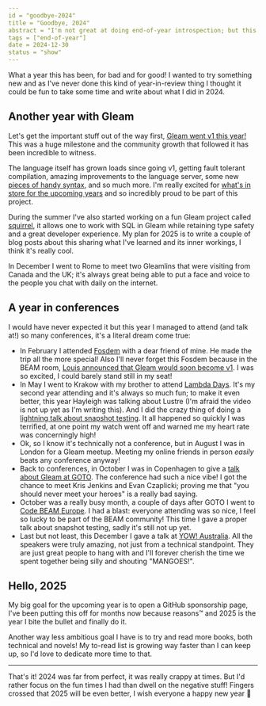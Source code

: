 ```yaml
---
id = "goodbye-2024"
title = "Goodbye, 2024"
abstract = "I'm not great at doing end-of-year introspection; but this has been such a fun year and I wanted to share a bit of what I did on the internet"
tags = ["end-of-year"]
date = 2024-12-30
status = "show"
---
```


What a year this has been, for bad and for good! I wanted to try something
new and as I've never done this kind of year-in-review thing I thought it could
be fun to take some time and write about what I did in 2024.

## Another year with Gleam

Let's get the important stuff out of the way first,
[Gleam went v1 this year!](https://gleam.run/news/gleam-version-1/)
This was a huge milestone and the community growth that followed it has been
incredible to witness.

The language itself has grown loads since going v1, getting fault tolerant
compilation, amazing improvements to the language server, some new
[pieces of handy syntax](https://giacomocavalieri.me/posts/a-new-gleam-feature-i-love),
and so much more. I'm really excited for
[what's in store for the upcoming years](https://gleam.run/roadmap/) and so
incredibly proud to be part of this project.

During the summer I've also started working on a fun Gleam project called
[squirrel](https://github.com/giacomocavalieri/squirrel), it allows one to work
with SQL in Gleam while retaining type safety and a great developer experience.
My plan for 2025 is to write a couple of blog posts about this sharing what I've
learned and its inner workings, I think it's really cool.

In December I went to Rome to meet two Gleamlins that were visiting from Canada
and the UK; it's always great being able to put a face and voice to the people
you chat with daily on the internet.

## A year in conferences

I would have never expected it but this year I managed to attend (and talk at!)
so many conferences, it's a literal dream come true:

- In February I attended [Fosdem](https://fosdem.org/2025/) with a dear friend
  of mine. He made the trip all the more special!
  Also I'll never forget this Fosdem because in the BEAM room,
  [Louis announced that Gleam would soon become v1](https://www.youtube.com/watch?v=clsTrQUt-4M).
  I was so excited, I could barely stand still in my seat!
- In May I went to Krakow with my brother to attend
  [Lambda Days](https://www.lambdadays.org/lambdadays2025).
  It's my second year attending and it's always so much fun; to make it even
  better, this year Hayleigh was talking about Lustre (I'm afraid the video is
  not up yet as I'm writing this).
  And I did the crazy thing of doing a
  [lightning talk about snapshot testing](https://www.youtube.com/watch?v=s1pZN1kSiLA&list=PLvL2NEhYV4ZtX2TurK0BIlKD_cHct0rSs&index=17).
  It all happened so quickly I was terrified, at one point my watch went off and
  warned me my heart rate was concerningly high!
- Ok, so I know it's technically not a conference, but in August I was in London
  for a Gleam meetup.
  Meeting my online friends in person _easily_ beats any conference anyway!
- Back to conferences, in October I was in Copenhagen to give a
  [talk about Gleam at GOTO](https://www.youtube.com/watch?v=yHe_wzFg4W8&).
  The conference had such a nice vibe! I got the chance to meet Kris Jenkins and
  Evan Czaplicki; proving me that "you should never meet your heroes" is a
  really bad saying.
- October was a really busy month, a couple of days after GOTO I went to
  [Code BEAM Europe](https://codebeameurope.com).
  I had a blast: everyone attending was so nice, I feel so lucky to be part of
  the BEAM community!
  This time I gave a proper talk about snapshot testing, sadly it's still not up
  yet.
- Last but not least, this December I gave a talk at
  [YOW! Australia](https://yowcon.com).
  All the speakers were truly amazing, not just from a technical standpoint.
  They are just great people to hang with and I'll forever cherish the time we
  spent together being silly and shouting "MANGOES!".

## Hello, 2025

My big goal for the upcoming year is to open a GitHub sponsorship page, I've
been putting this off for months now because reasons™️ and 2025 is the year I
bite the bullet and finally do it.

Another way less ambitious goal I have is to try and read more books, both
technical and novels! My to-read list is growing way faster than I can keep up,
so I'd love to dedicate more time to that.

---

That's it! 2024 was far from perfect, it was really crappy at times.
But I'd rather focus on the fun times I had than dwell on the negative stuff!
Fingers crossed that 2025 will be even better, I wish everyone a happy new
year 🤞
